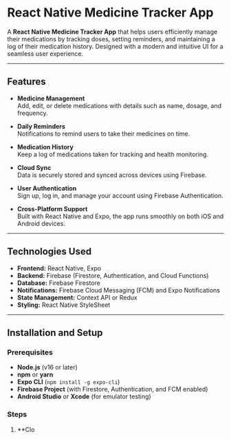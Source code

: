 # React Native Medicine Tracker App

A **React Native Medicine Tracker App** that helps users efficiently manage their medications by tracking doses, setting reminders, and maintaining a log of their medication history. Designed with a modern and intuitive UI for a seamless user experience.

---

## Features

- **Medicine Management**  
  Add, edit, or delete medications with details such as name, dosage, and frequency.

- **Daily Reminders**  
  Notifications to remind users to take their medicines on time.

- **Medication History**  
  Keep a log of medications taken for tracking and health monitoring.

- **Cloud Sync**  
  Data is securely stored and synced across devices using Firebase.

- **User Authentication**  
  Sign up, log in, and manage your account using Firebase Authentication.

- **Cross-Platform Support**  
  Built with React Native and Expo, the app runs smoothly on both iOS and Android devices.

---

## Technologies Used

- **Frontend:** React Native, Expo
- **Backend:** Firebase (Firestore, Authentication, and Cloud Functions)
- **Database:** Firebase Firestore
- **Notifications:** Firebase Cloud Messaging (FCM) and Expo Notifications
- **State Management:** Context API or Redux
- **Styling:** React Native StyleSheet

---

## Installation and Setup

### Prerequisites

- **Node.js** (v16 or later)
- **npm** or **yarn**
- **Expo CLI** (`npm install -g expo-cli`)
- **Firebase Project** (with Firestore, Authentication, and FCM enabled)
- **Android Studio** or **Xcode** (for emulator testing)

### Steps

1. **Clo

